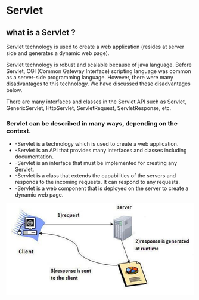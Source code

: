 # Servlet

## what is a Servlet ?

Servlet technology is used to create a web application (resides at server side and generates a dynamic web page).

Servlet technology is robust and scalable because of java language. Before Servlet, CGI (Common Gateway Interface) scripting language was common as a server-side programming language. However, there were many disadvantages to this technology. We have discussed these disadvantages below.

There are many interfaces and classes in the Servlet API such as Servlet, GenericServlet, HttpServlet, ServletRequest, ServletResponse, etc.

### Servlet can be described in many ways, depending on the context.

- -Servlet is a technology which is used to create a web application.
- -Servlet is an API that provides many interfaces and classes including documentation.
- -Servlet is an interface that must be implemented for creating any Servlet.
- -Servlet is a class that extends the capabilities of the servers and responds to the incoming requests. It can respond to any requests.
- -Servlet is a web component that is deployed on the server to create a dynamic web page.

![Srvelt](Ressources/response.jpg)
